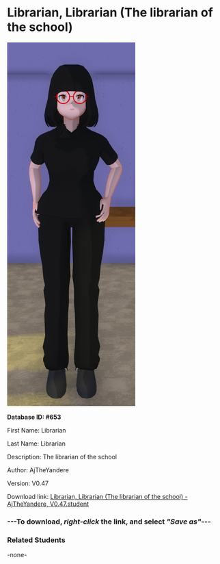 # Librarian, Librarian (The librarian of the school)

<img src="Files/Librarian, Librarian (The librarian of the school).png" title="Librarian, Librarian (The librarian of the school) - AjTheYandere, V0.47">

**Database ID: #653**

First Name: Librarian

Last Name: Librarian

Description: The librarian of the school

Author: AjTheYandere

Version: V0.47

Download link: <a href="https://raw.githubusercontent.com/Arbiter1223/Daigaku-Gurashi-Custom-Students/master/Students/Files/Librarian%2C%20Librarian%20(The%20librarian%20of%20the%20school)%20-%20AjTheYandere%2C%20V0.47.student">Librarian, Librarian (The librarian of the school) - AjTheYandere, V0.47.student</a>

### ---**To download, _right-click_ the link, and select _"Save as"_**---

### Related Students

-none-

